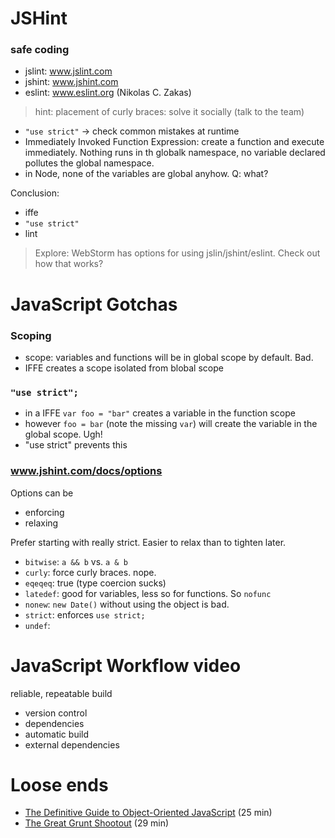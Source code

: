 # JSHint

### safe coding
* jslint: www.jslint.com
* jshint: www.jshint.com
* eslint: www.eslint.org (Nikolas C. Zakas)

> hint: placement of curly braces: solve it socially (talk to the team)

* `"use strict"` -> check common mistakes at runtime
* Immediately Invoked Function Expression: create a function and execute immediately. Nothing runs in th globalk namespace, no variable declared pollutes the global namespace.
* in Node, none of the variables are global anyhow. Q: what?

Conclusion:
* iffe
* `"use strict"`
* lint

> Explore:
WebStorm has options for using jslin/jshint/eslint. Check out how that works?


# JavaScript Gotchas

### Scoping
* scope: variables and functions will be in global scope by default. Bad.
* IFFE creates a scope isolated from blobal scope

### `"use strict";`
* in a IFFE `var foo = "bar"` creates a variable in the function scope
* however `foo = bar` (note the missing `var`) will create the variable in the global scope. Ugh!
* "use strict" prevents this

### www.jshint.com/docs/options

Options can be
* enforcing
* relaxing

Prefer starting with really strict. Easier to relax than to tighten later.
* `bitwise`: `a && b` vs. `a & b`
* `curly`: force curly braces. nope.
* `eqeqeq`: true (type coercion sucks)
* `latedef`: good for variables, less so for functions. So `nofunc`
* `nonew`: `new Date()` without using the object is bad.
* `strict`: enforces `use strict;`
* `undef`:

# JavaScript Workflow video

reliable, repeatable build

* version control
* dependencies
* automatic build
* external dependencies

# Loose ends

* [The Definitive Guide to Object-Oriented JavaScript](letscodejavascript.com/v3/episodes/lessons_learned/12) (25 min)
* [The Great Grunt Shootout](letscodejavascript.com/v3/comments/lab/1) (29 min)